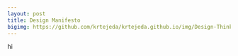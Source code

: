 ```yaml
---
layout: post
title: Design Manifesto
bigimg: https://github.com/krtejeda/krtejeda.github.io/img/Design-Thinking-1.jpg
---
```


hi
